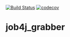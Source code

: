 [![Build Status](https://travis-ci.org/KirAlex008/job4j_grabber.svg?branch=master)](https://travis-ci.org/KirAlex008/job4j_grabber)
[![codecov](https://codecov.io/gh/KirAlex008/job4j_grabber/branch/master/graph/badge.svg)](https://codecov.io/gh/KirAlex008/job4j_grabber)
# job4j_grabber